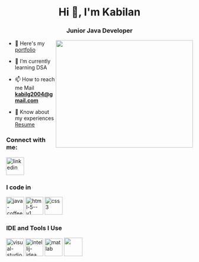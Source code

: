 <h1 align="center">Hi 👋, I'm Kabilan </h1>
<h3 align="center">Junior Java Developer </h3>
<img align="right" width="370" height="290" src="https://camo.githubusercontent.com/2366b34bb903c09617990fb5fff4622f3e941349e846ddb7e73df872a9d21233/68747470733a2f2f63646e2e6472696262626c652e636f6d2f75736572732f3733303730332f73637265656e73686f74732f363538313234332f6176656e746f2e676966">

- 🔭 Here's my [portfolio](https://theperfectone.netlify.app/)
  
- 🌱 I’m currently learning DSA 

- 📫 How to reach me Mail **kabilg2004@gmail.com**

- 📄 Know about my experiences [Resume](https://drive.google.com/file/d/17lVEN7HM4S0o-cS0XaRxDw1pD18YnC1x/view?usp=drive_link)

<h3 align="left">Connect with me:</h3>
<p align="left">
<a href="https://www.linkedin.com/in/kabilang2004/" target="blank"><img align="center" src="https://img.icons8.com/color/48/linkedin.png" alt="linkedin"  height="48" width="48" /></a>

### I code in
<img width="48" height="48" src="https://img.icons8.com/color/48/java-coffee-cup-logo--v1.png" alt="java-coffee-cup-logo--v1"/>  <img width="48" height="48" src="https://img.icons8.com/color/48/html-5--v1.png" alt="html-5--v1"/>  <img width="48" height="48" src="https://img.icons8.com/color/48/css3.png" alt="css3"/>

### IDE and Tools I Use
<img width="48" height="48" src="https://img.icons8.com/fluency/48/visual-studio-code-2019.png" alt="visual-studio-code-2019"/>   <img width="48" height="48" src="https://img.icons8.com/fluency/48/intellij-idea.png" alt="intellij-idea"/>  <img width="48" height="48" src="https://img.icons8.com/fluency/48/matlab.png" alt="matlab"/>  <img height="50" src="https://img.shields.io/badge/Netlify-00C7B7?style=for-the-badge&logo=netlify&logoColor=white"/>
 
